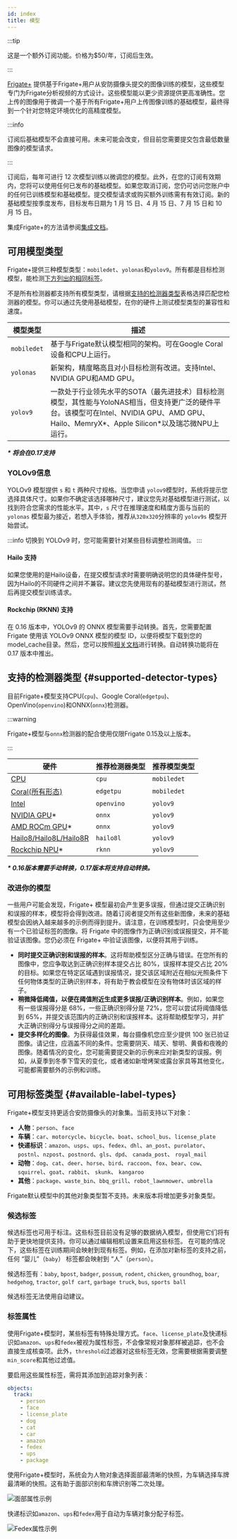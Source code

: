 ```yaml
---
id: index
title: 模型
---
```


:::tip

这是一个额外订阅功能。价格为$50/年，订阅后生效。

:::

<a href="https://frigate.video/plus" target="_blank" rel="nofollow">Frigate+</a> 提供基于Frigate+用户从安防摄像头提交的图像训练的模型，这些模型专门为Frigate分析视频的方式设计。这些模型能以更少资源提供更高准确性。您上传的图像用于微调一个基于所有Frigate+用户上传图像训练的基础模型，最终得到一个针对您特定环境优化的高精度模型。

:::info

订阅后基础模型不会直接可用。未来可能会改变，但目前您需要提交包含最低数量图像的模型请求。

:::

订阅后，每年可进行 12 次模型训练以微调您的模型。此外，在您的订阅有效期内，您将可以使用任何已发布的基础模型。如果您取消订阅，您仍可访问您账户中的任何已训练模型和基础模型。提交模型请求或购买额外训练需有有效订阅。新的基础模型按季度发布，目标发布日期为 1 月 15 日、4 月 15 日、7 月 15 日和 10 月 15 日。

集成Frigate+的方法请参阅[集成文档](/integrations/plus.md)。

## 可用模型类型

Frigate+提供三种模型类型：`mobiledet`、`yolonas`和`yolov9`。所有都是目标检测模型，能检测[下方列出的相同标签](#available-label-types)。

不是所有检测器都支持所有模型类型，请根据[支持的检测器类型](#supported-detector-types)表格选择匹配您检测器的模型。你可以通过先使用基础模型，在你的硬件上测试模型类型的兼容性和速度。

| 模型类型   | 描述                                                                                                   |
| ---------- | ----------------------------------------------------------------------------------------------------- |
| `mobiledet` | 基于与Frigate默认模型相同的架构。可在Google Coral设备和CPU上运行。                                    |
| `yolonas`   | 新架构，精度略高且对小目标检测有改进。支持Intel、NVIDIA GPU和AMD GPU。                                |
| `yolov9`    | 一款处于行业领先水平的SOTA（最先进技术）目标检测模型，其性能与YoloNAS相当，但支持更广泛的硬件平台。该模型可在Intel、NVIDIA GPU、AMD GPU、Hailo、MemryX\*、Apple Silicon\*以及瑞芯微NPU上运行。 |

***\* 将会在0.17支持***

### YOLOv9信息
YOLOv9 模型提供 `s` 和 `t` 两种尺寸规格。当您申请 `yolov9`模型时，系统将提示您选择具体尺寸。如果你不确定该选择哪种尺寸，建议您先对基础模型进行测试，以找到符合您需求的性能水平。其中，`s` 尺寸在推理速度和精度方面与当前的 `yolonas` 模型最为接近，若想入手体验，推荐从`320x320`分辨率的 `yolov9s` 模型开始尝试。

:::info
切换到 YOLOv9 时，您可能需要针对某些目标调整检测阈值。
:::

#### Hailo 支持
如果您使用的是Hailo设备，在提交模型请求时需要明确说明您的具体硬件型号，因为Hailo的不同硬件之间并不兼容。建议您先使用现有的基础模型进行测试，然后再提交模型训练请求。

#### Rockchip (RKNN) 支持
在 0.16 版本中，YOLOv9 的 ONNX 模型需要手动转换。首先，您需要配置 Frigate 使用该 YOLOv9 ONNX 模型的模型 ID，以便将模型下载到您的 model_cache目录。然后，您可以按照[相关文档](../configuration/object_detectors.md#converting-your-own-onnx-model-to-rknn-format)进行转换。自动转换功能将在 0.17 版本中推出。



## 支持的检测器类型 {#supported-detector-types}

目前Frigate+模型支持CPU(`cpu`)、Google Coral(`edgetpu`)、OpenVino(`openvino`)和ONNX(`onnx`)检测器。

:::warning

Frigate+模型与`onnx`检测器的配合使用仅限Frigate 0.15及以上版本。

:::

| 硬件                                                                                                                     | 推荐检测器类型 | 推荐模型类型 |
| ------------------------------------------------------------------------------------------------------------------------ | -------------- | ------------ |
| [CPU](/configuration/object_detectors.md#cpu检测器不推荐使用)                                                   | `cpu`          | `mobiledet`  |
| [Coral(所有形态)](/configuration/object_detectors.md#edge-tpu检测器)                                                  | `edgetpu`      | `mobiledet`  |
| [Intel](/configuration/object_detectors.md#openvino检测器)                                                             | `openvino`     | `yolov9`    |
| [NVIDIA GPU](/configuration/object_detectors#onnx)\*               | `onnx`         | `yolov9`    |
| [AMD ROCm GPU](/configuration/object_detectors#amdrocm-gpu检测器)\* | `onnx`         | `yolov9`    |
| [Hailo8/Hailo8L/Hailo8R](/configuration/object_detectors#hailo-8)                | `hailo8l`                 | `yolov9`               |
| [Rockchip NPU](/configuration/object_detectors#rockchip-platform)\*              | `rknn`                    | `yolov9`               |

***\* 0.16版本需要手动转换，0.17版本将支持自动转换。***

### 改进你的模型

一些用户可能会发现，Frigate+ 模型最初会产生更多误报，但通过提交正确识别和误报的样本，模型将会得到改进。随着订阅者提交所有这些新图像，未来的基础模型会因纳入越来越多的示例而得到提升。请注意，在训练模型时，只会使用至少有一个已验证标签的图像。将 Frigate 中的图像作为正确识别或误报提交，并不能验证该图像。您仍必须在 Frigate+ 中验证该图像，以便将其用于训练。

- **同时提交正确识别和误报的样本**。这将帮助模型区分正确与错误。在您所有的图像中，您应争取达到正确识别样本提交占比 80%，误报样本提交占比 20% 的目标。如果您在特定区域遇到误报情况，提交该区域附近在相似光照条件下任何物体类型的正确识别样本，将有助于教会模型在没有物体时该区域的样子。
- **稍微降低阈值，以便在阈值附近生成更多误报/正确识别样本**。例如，如果您有一些误报得分是 68%，一些正确识别得分是 72%，您可以尝试将阈值降低到 65%，并提交该范围内的正确识别和误报样本。这将帮助模型学习，并扩大正确识别得分与误报得分之间的差距。
- **提交多样化的图像**。为获得最佳效果，每台摄像机您应至少提供 100 张已验证图像。请记住，应涵盖不同的条件。您需要阴天、晴天、黎明、黄昏和夜晚的图像。随着情况的变化，您可能需要提交新的示例来应对新类型的误报。例如，从夏季到冬季下雪天的变化，或者诸如新增烤架或露台家具等其他变化，可能都需要额外的示例和训练。 

## 可用标签类型 {#available-label-types}

Frigate+模型支持更适合安防摄像头的对象集。当前支持以下对象：

- **人物**：`person`、`face`
- **车辆**：`car`、`motorcycle`、`bicycle`、`boat`、`school_bus`、`license_plate`
- **快递标识**：`amazon`、`usps`、`ups`、`fedex`、`dhl`、`an_post`、`purolator`、`postnl`、`nzpost`、`postnord`、`gls`、`dpd`、 `canada_post`、 `royal_mail`
- **动物**：`dog`、`cat`、`deer`、`horse`、`bird`、`raccoon`、`fox`、`bear`、`cow`、`squirrel`、`goat`、`rabbit`、 `skunk`、 `kangaroo`
- **其他**：`package`、`waste_bin`、`bbq_grill`、`robot_lawnmower`、`umbrella`

Frigate默认模型中的其他对象类型暂不支持。未来版本将增加更多对象类型。

### 候选标签

候选标签也可用于标注。这些标签目前没有足够的数据纳入模型，但使用它们将有助于更快地提供支持。你可以通过编辑相机设置来启用这些标签。
在可能的情况下，这些标签在训练期间会映射到现有标签。例如，在添加对新标签的支持之前，任何 “婴儿”（`baby`） 标签都会映射到 “人”（`person`）。

候选标签有：`baby`, `bpost`, `badger`, `possum`, `rodent`, `chicken`, `groundhog`, `boar`, `hedgehog`, `tractor`, `golf cart`, `garbage truck`, `bus`, `sports ball`

候选标签无法使用自动建议。

### 标签属性

使用Frigate+模型时，某些标签有特殊处理方式。`face`、`license_plate`及快递标识如`amazon`、`ups`和`fedex`被视为属性标签，不会像常规对象那样被追踪，也不会直接生成核查项。此外，`threshold`过滤器对这些标签无效，您需要根据需要调整`min_score`和其他过滤值。

要启用这些属性标签，需将其添加到追踪对象列表：

```yaml
objects:
  track:
    - person
    - face
    - license_plate
    - dog
    - cat
    - car
    - amazon
    - fedex
    - ups
    - package
```

使用Frigate+模型时，系统会为人物对象选择面部最清晰的快照，为车辆选择车牌最清晰的快照。这有助于面部识别和车牌识别等二次处理。

![面部属性示例](/img/plus/attribute-example-face.jpg)

快递标识如`amazon`、`ups`和`fedex`用于自动为车辆对象分配子标签。

![Fedex属性示例](/img/plus/attribute-example-fedex.jpg)